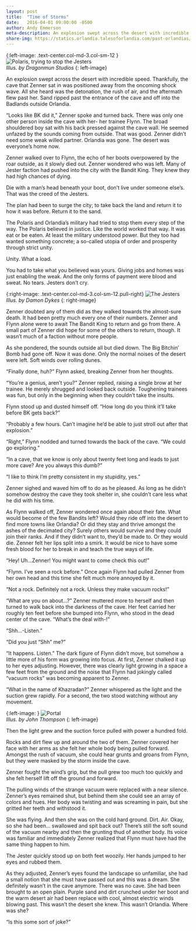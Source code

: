 ```yaml
---
layout: post
title:  "Time of Storms"
date:   2016-04-01 09:00:00 -0500
author: Andy Emmerson
meta-description: An explosion swept across the desert with incredible speed. Thankfully, the cave that Zenner sat in was positioned away from the oncoming shock wave. All she heard was the detonation...
share-img: https://statics.orlandia.talesoforlandia.com/past-orlandias/crisis/polaris.jpg
---
```


{:left-image: .text-center.col-md-3.col-sm-12 }
![Polaris, trying to stop the Jesters][polaris]<br>
*Illus. by Dragonmun Studios*
{: left-image}

An explosion swept across the desert with incredible speed. Thankfully, the cave that Zenner sat in was positioned away from the oncoming shock wave. All she heard was the detonation, the rush of air, and the aftermath flew past her. Sand ripped past the entrance of the cave and off into the Badlands outside Orlandia.

“Looks like BK did it,” Zenner spoke and turned back. There was only one other person inside the cave with her- her trainee Flynn. The broad shouldered boy sat with his back pressed against the cave wall. He seemed unfazed by the sounds coming from outside. That was good. Zenner didn’t need some weak willed partner. Orlandia was gone. The desert was everyone’s home now.

Zenner walked over to Flynn, the echo of her boots overpowered by the roar outside, as it slowly died out. Zenner wondered who was left. Many of Jester faction had pushed into the city with the Bandit King. They knew they had high chances of dying.

Die with a man’s head beneath your boot, don’t live under someone else’s. That was the creed of the Jesters.

The plan had been to surge the city; to take back the land and return it to how it was before. Return it to the sand.

The Polaris and Orlandia’s military had tried to stop them every step of the way. The Polaris believed in justice. Like the world worked that way. It was eat or be eaten. At least the military understood power. But they too had wanted something concrete; a so-called utopia of order and prosperity through strict unity.

Unity. What a load.

You had to take what you believed was yours. Giving jobs and homes was just enabling the weak. And the only forms of payment were blood and sweat. No tears. Jesters don’t cry.

{:right-image: .text-center.col-md-3.col-sm-12.pull-right}
![The Jesters][jesters]<br>
*Illus. by Damon Dykes*
{: right-image}

Zenner doubted any of them did as they walked towards the almost-sure death. It had been pretty much every one of their numbers. Zenner and Flynn alone were to await The Bandit King to return and go from there. A small part of Zenner did hope for some of the others to return, though. It wasn’t much of a faction without more people.

As she pondered, the sounds outside all but died down. The Big Bitchin’ Bomb had gone off. Now it was done. Only the normal noises of the desert were left. Soft winds over rolling dunes.

“Finally done, huh?” Flynn asked, breaking Zenner from her thoughts.

“You’re a genius, aren’t you?” Zenner replied, raising a single brow at her trainee. He merely shrugged and looked back outside. Toughening trainees was fun, but only in the beginning when they couldn’t take the insults.

Flynn stood up and dusted himself off. “How long do you think it’ll take before BK gets back?”

“Probably a few hours. Can’t imagine he’d be able to just stroll out after that explosion.”

“Right,” Flynn nodded and turned towards the back of the cave. “We could go exploring.”

“In a cave, that we know is only about twenty feet long and leads to just more cave? Are you always this dumb?”

“I like to think I’m pretty consistent in my stupidity, yes.”

Zenner sighed and waved him off to do as he pleased. As long as he didn’t somehow destroy the cave they took shelter in, she couldn’t care less what he did with his time.

As Flynn walked off, Zenner wondered once again about their fate. What would become of the few Bandits left? Would they ride off into the desert to find more towns like Orlandia? Or did they stay and thrive amongst the ashes of the decimated city? Surely others would survive and they could join their ranks. And if they didn’t want to, they’d be made to. Or they would die. Zenner felt her lips split into a smirk. It would be nice to have some fresh blood for her to break in and teach the true ways of life.

“Hey! Uh…Zenner! You might want to come check this out!”

“Flynn. I’ve seen a rock before.” Once again Flynn had pulled Zenner from her own head and this time she felt much more annoyed by it.

“Not a rock. Definitely not a rock. Unless they make vacuum rocks!”

“What are you on about…?” Zenner muttered more to herself and then turned to walk back into the darkness of the cave. Her feet carried her roughly ten feet before she bumped into Flynn, who stood in the dead center of the cave. “What’s the deal with-!”

“Shh…-Listen.”

“Did you just “Shh” me?”

“It happens. Listen.” The dark figure of Flynn didn’t move, but somehow a little more of his form was growing into focus. At first, Zenner chalked it up to her eyes adjusting. However, there was clearly light growing in a space a few feet from the ground and the noise that Flynn had jokingly called “vacuum rocks” was becoming apparent to Zenner.

“What in the name of Khazradan?” Zenner whispered as the light and the suction grew rapidly. For a second, the two stood watching without any movement.

{:left-image: }
![Portal][portal-2]<br>
*Illus. by John Thompson*
{: left-image}

Then the light grew and the suction force pulled with power a hundred fold.

Rocks and dirt flew up and around the two of them. Zenner covered her face with her arms as she felt her whole body being pulled forward. Amongst the rush of vacuum, she could hear grunts and groans from Flynn, but they were masked by the storm inside the cave.

Zenner fought the wind’s grip, but the pull grew too much too quickly and she felt herself lift off the ground and forward.

The pulling winds of the strange vacuum were replaced with a near silence. Zenner’s eyes remained shut, but behind them she could see an array of colors and hues. Her body was twisting and was screaming in pain, but she gritted her teeth and withstood it.

She was flying. And then she was on the cold hard ground. Dirt. Air. Okay, so she had been… swallowed and spit back out? There’s still the soft sound of the vacuum nearby and then the grunting thud of another body. Its voice was familiar and immediately Zenner realized that Flynn must have had the same thing happen to him.

The Jester quickly stood up on both feet woozily. Her hands jumped to her eyes and rubbed them.

As they adjusted, Zenner’s eyes found the landscape so unfamiliar, she had a small notion that she must have passed out and this was a dream. She definitely wasn’t in the cave anymore. There was no cave. She had been brought to an open plain. Purple sand and dirt crunched under her boot and the warm desert air had been replace with cool, almost electric winds blowing past. This wasn’t the desert she knew. This wasn’t Orlandia. Where was she?

“Is this some sort of joke?”

[portal-2]: https://statics.orlandia.talesoforlandia.com/past-orlandias/crisis/portal-2.png
[polaris]: https://statics.orlandia.talesoforlandia.com/past-orlandias/crisis/polaris.jpg
[jesters]: https://statics.orlandia.talesoforlandia.com/past-orlandias/neo/jesters.png